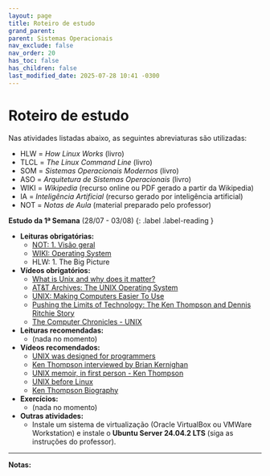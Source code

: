 ```yaml
---
layout: page
title: Roteiro de estudo
grand_parent:
parent: Sistemas Operacionais
nav_exclude: false
nav_order: 20
has_toc: false
has_children: false
last_modified_date: 2025-07-28 10:41 -0300
---
```


# Roteiro de estudo

Nas atividades listadas abaixo, as seguintes abreviaturas são utilizadas:

- HLW = *How Linux Works* (livro)
- TLCL = *The Linux Command Line* (livro)
- SOM = *Sistemas Operacionais Modernos* (livro)
- ASO = *Arquitetura de Sistemas Operacionais* (livro)
- WIKI = *Wikipedia* (recurso online ou PDF gerado a partir da Wikipedia)
- IA = *Inteligência Artificial* (recurso gerado por inteligência artificial)
- NOT = *Notas de Aula* (material preparado pelo professor)

**Estudo da 1ª Semana**<a id="re01sem"></a> (28/07 - 03/08)
{: .label .label-reading }

- **Leituras obrigatórias:**
  - [NOT: 1. Visão geral](/assets/disciplinas/so/2025_2/01_visao_geral.pdf)
  - [WIKI: Operating
    System](/assets/disciplinas/so/2025_2/wiki_operating_system.pdf)
  - HLW: 1. The Big Picture
- **Vídeos obrigatórios:**
  - [What is Unix and why does it
    matter?](https://www.youtube.com/watch?v=UVyKkcPoRb8)
  - [AT&T Archives: The UNIX Operating
    System](https://www.youtube.com/watch?v=tc4ROCJYbm0)
  - [UNIX: Making Computers Easier To
    Use](https://www.youtube.com/watch?v=XvDZLjaCJuw)
  - [Pushing the Limits of Technology: The Ken Thompson and Dennis Ritchie
    Story](https://www.youtube.com/watch?v=g3jOJfrOknA)
  - [The Computer Chronicles -
    UNIX](https://www.youtube.com/watch?v=0DdoGPav3fc)
- **Leituras recomendadas:**
  - (nada no momento)
- **Vídeos recomendados:**
  - [UNIX was designed for
    programmers](https://www.youtube.com/watch?v=v0ON23Y4W68)
  - [Ken Thompson interviewed by Brian
    Kernighan](https://www.youtube.com/watch?v=EY6q5dv_B-o)
  - [UNIX memoir, in first person - Ken
    Thompson](https://www.youtube.com/watch?v=xKNaCzdn6sY)
  - [UNIX before Linux](https://www.youtube.com/watch?v=pzf3VlKNLiI)
  - [Ken Thompson Biography](https://www.youtube.com/watch?v=Qu8g5NTN9iI)
- **Exercícios:**
  - (nada no momento)
- **Outras atividades:**
  - Instale um sistema de virtualização (Oracle VirtualBox ou VMWare
    Workstation) e instale o **Ubuntu Server 24.04.2 LTS** (siga as instruções
    do professor).

<!--

  - [UNIX memoir, in first person - Ken
    Thompson](https://www.youtube.com/watch?v=xKNaCzdn6sY)
    
    https://www.youtube.com/watch?v=HADp3emVABg
    
    https://www.youtube.com/watch?v=AEsdyAeumVQ
    
    https://www.youtube.com/watch?v=79IBT04qeZ4
    
    https://www.youtube.com/watch?v=nS-0Vrmok6Y
    
    https://www.youtube.com/watch?v=_2NI6t2r_Hs
    
    https://www.youtube.com/watch?v=XuzeagzQwRs
    
    https://www.youtube.com/watch?v=Ffh3DRFzRL0
    
    https://www.youtube.com/watch?v=l03CF9_078I
    
    https://www.youtube.com/watch?v=wqI7MrtxPnk
    
    https://www.youtube.com/watch?v=ECCr_KFl41E
    
    https://www.youtube.com/watch?v=tt2nHK0oaSg
    
    

**Estudo da 11ª Semana**<a id="re11sem"></a> (14/04 - 20/04)
{: .label .label-reading }

Nesta semana faremos exercícios sobre a transformação de um código em alto
nível, na linguagem C, para o assembly RISC-V correspondente e, depois, sobre a
transformação do assembly para o binário correspondente.

- **Exercícios:**
  - [Exercício Assembly
    RISC-V](/assets/disciplinas/arqcomp1/20251/exercicio_assembly.pdf)

---

**Estudo da 10ª Semana**<a id="re10sem"></a> (07/04 - 13/04)
{: .label .label-reading }

Começaremos nosso estudo da arquitetura dos processadores, utilizando como
modelo de estudo a arquitetura RISC-V! Também faremos uma breve revisão sobre a
representação numérica nos computadores.

- **Leituras obrigatórias:**
  - [Notas de aula: Capítulo 2a](/assets/disciplinas/arqcomp1/20251/cap02a.pdf)
  - [Notas de aula: Capítulo 2b](/assets/disciplinas/arqcomp1/20251/cap02b.pdf)
  - [Notas de aula: Capítulo 2c](/assets/disciplinas/arqcomp1/20251/cap02c.pdf)

---

**Estudo da 9ª Semana**<a id="re9sem"></a> (31/03 - 06/04)
{: .label .label-reading }

As aulas desta semana foram canceladas por motivo de doença do professor.

---

**Estudo da 8ª Semana**<a id="re8sem"></a> (24/03 - 30/03)
{: .label .label-reading }

Nesta semana finalizaremos o estudo sobre a performance dos processadores e
compreenderemos a interação entre as métricas do usuário e as métricas do
projetista de hardware.

- **Vídeos obrigatórios:**
  - [Fast Inverse Square Root — A Quake III
    Algorithm](https://www.youtube.com/watch?v=p8u_k2LIZyo)
  - [The Fast Inverse Square Root -- 0x5f3759df
    explained!](https://www.youtube.com/watch?v=NCuf2tjUsAY)
  - Se você tiver curiosidade e quiser aprender em (muito!) maior
    profundidade, assista à playlist: [Understand Fast Inverse Square
    Root](https://youtube.com/playlist?list=PLkd5S9lUKlOA3MpiTj9owaJqHBjR8fh2o&si=4Y1BVwZMnn7dp5D0)
- **Leituras obrigatórias:**
  - [Notas de aula: Capítulo 1-c](/assets/disciplinas/arqcomp1/20251/cap01c.pdf)
- **Leituras recomendadas:**
  - [Origin of Quake3's Fast
    InvSqrt](https://www.beyond3d.com/content/articles/8/)
  - [Fast Inverse Square
    Root](https://www.lomont.org/papers/2003/InvSqrt.pdf)
  - [Understanding Quake’s Fast Inverse Square
    Root](https://betterexplained.com/articles/understanding-quakes-fast-inverse-square-root/)
  - [Fast Inverse Square
    Root](https://en.wikipedia.org/wiki/Fast_inverse_square_root)

---

**Estudo da 7ª Semana**<a id="re7sem"></a> (17/03 - 23/03)
{: .label .label-reading }

Nesta semana nosso objetivo é entender os grandes sub-sistemas que formam um
computador (entrada, saída, memória, controle e datapath). Também estudaremos as
tecnologias de construção de processadores e memórias, e começaremos o estudo
sobre a performance dos processadores.

- **Vídeos obrigatórios:**
  - [Documentário Transistores - parte
    01](https://www.youtube.com/watch?v=nP9loZiQ8ZU) 
  - [Documentário Transistores - parte
    02](https://www.youtube.com/watch?v=VZkJD_MD7Qs) 
  - [Documentário Transistores - parte
    03](https://www.youtube.com/watch?v=jtJStZn-P_M)
  - [Transístor Explicado](https://www.youtube.com/watch?v=JROzWgqDZrQ)
  - [A peça que encolheu o
    computador](https://www.youtube.com/watch?v=sS7r7a-6SO0)
  - [A história do transístor](https://www.youtube.com/watch?v=fmuIEI2mBlM)
  - [A maior invenção da
    humanidade](https://www.youtube.com/watch?v=vYIVtOB-4xQ&t)
  - [Como um transístor funciona?](https://www.youtube.com/watch?v=IcrBqCFLHIY)
  - [A criação dos processadores
    explicada](https://www.youtube.com/watch?v=CiMnb06C4po) 
  - [Veja como é feito um chip](https://www.youtube.com/watch?v=AuUOrrW8YOU)
  - [Como os microchips são
    feitos?](https://www.youtube.com/watch?v=Xos17z1sn3Y)
- **Leituras obrigatórias:**
  - [Notas de aula: Capítulo 1-b](/assets/disciplinas/arqcomp1/20251/cap01b.pdf)
  - [Notas de aula: Capítulo 1-c](/assets/disciplinas/arqcomp1/20251/cap01c.pdf)
- **Leituras recomendadas:**
  - CSAPP: "*Chapter 1: A Tour of Computer Systems*"
  - Dennis M. Ritchie: "[The Development of the C
    Language](https://csapp.cs.cmu.edu/3e/docs/chistory.html)"
- **Exercícios:**
  - (em breve)

---

**Estudo da 6ª Semana**<a id="re6sem"></a> (10/03 - 16/03)
{: .label .label-reading }

Finalizaremos nesta semana nosso estudo aprofundado sobre a representação de
números e começaremos a estudar mais diretamente a arquitetura e organização de
computadores. Nosso interesse agora é entender as principais abstrações
computacionais e as grandes idéias da computação que nos permitiram criar o
hardware. Também começaremos a entender a interface entre o software e o
hardware.

- **Leituras obrigatórias:**
  - [Notas de aula: Capítulo 1-a](/assets/disciplinas/arqcomp1/20251/cap01a.pdf)
- **Leituras recomendadas:**
  - CSAPP: "*Chapter 1: A Tour of Computer Systems*"
  - Dennis M. Ritchie: "[The Development of the C
    Language](https://csapp.cs.cmu.edu/3e/docs/chistory.html)"

---

**Estudo da 5ª Semana**<a id="re5sem"></a> (03/03 - 09/03)
{: .label .label-reading }

Nesta semana não teremos aula devido ao feriado de carnaval mas, mesmo assim,
você deve terminar de fazer o Diário nº 1!

- **Exercícios:**
  - [Diário de Aprendizagem n.º
    1](/assets/disciplinas/arqcomp1/20251/diario_1.pdf): termine de responder o 
    **Diário de Aprendizagem n.º 1**. Faça as perguntas de nº 131 até 160. A
    data de entrega será no dia 12/03.


**Estudo da 4ª Semana**<a id="re4sem"></a> (24/02 - 02/03)
{: .label .label-reading }

Nesta semana continuaremos nosso estudo aprofundado sobre a representação de
números no computador. Em especial veremos: representação de binários negativos,
representação de binários fracionários e notação BCD.

- **Vídeos obrigatórios:**
  - [Conversão entre bases
    numéricas](https://www.youtube.com/watch?v=7u4lJQE2xOk)
  - [Conceitos fundamentais sobre representação
    numérica](https://www.youtube.com/watch?v=MxdbxybOlmE)
  - [Representação de inteiros negativos em
    binário](https://www.youtube.com/watch?v=gLBV2iU_EbM)
  - [Representação de números fracionários em
    binário](https://www.youtube.com/watch?v=QdOMYMvn2h8)
  - [BCD e expansão do sinal](https://www.youtube.com/watch?v=8Tl0I2Ihc0w)
- **Leituras obrigatórias:**
  - No site da [CR6.100B](https://www.computacaoraiz.com.br/cr6100b/) você pode
    fazer o download de todos os slides do material dos vídeos obrigatórios
    listados acima. Faça o download e estude esse material.
- **Leituras recomendadas:**
  - CSAPP: ler o "*Chapter 2: Representing and Manipulating Information*"
  - CSAPP Web Asides:
    - [DATA:BOOL](http://csapp.cs.cmu.edu/3e/waside/waside-boolean.pdf):
      *Boolean algebra and Boolean rings*
    - [DATA:TMIN](http://csapp.cs.cmu.edu/3e/waside/waside-tmin.pdf): *Writing
      TMin in C*
    - [DATA:TNEG](http://csapp.cs.cmu.edu/3e/waside/waside-tneg.pdf): *Bit-level
      representation of two's complement negation*
- **Exercícios:**
  - [Diário de Aprendizagem n.º
    1](/assets/disciplinas/arqcomp1/20251/diario_1.pdf): continue a responder o 
    **Diário de Aprendizagem n.º 1**. Faça as perguntas de nº 81 até 130 (as
    demais perguntas serão respondidas nas próximas semanas). A data de entrega
    ainda será definida.
  
---

**Estudo da 3ª Semana**<a id="re3sem"></a> (17/02 - 23/02)
{: .label .label-reading }

Nesta semana continuaremos nosso estudo aprofundado sobre a representação de
números no computador. Em especial veremos: conversão entre as diversas bases
numéricas, outros conceitos fundamentais sobre representação numérica,
aritmética binária (adição, subtração, multiplicação e divisão) e as diferentes
notações para a representação de binários negativos.

- **Vídeos obrigatórios:**
  - [Conversão entre bases
    numéricas](https://www.youtube.com/watch?v=7u4lJQE2xOk)
  - [Conceitos fundamentais sobre representação
    numérica](https://www.youtube.com/watch?v=MxdbxybOlmE)
  - [Representação de inteiros negativos em
    binário](https://www.youtube.com/watch?v=gLBV2iU_EbM)
  - [Representação de números fracionários em
    binário](https://www.youtube.com/watch?v=QdOMYMvn2h8)
  - [BCD e expansão do sinal](https://www.youtube.com/watch?v=8Tl0I2Ihc0w)
- **Leituras obrigatórias:**
  - No site da [CR6.100B](https://www.computacaoraiz.com.br/cr6100b/) você pode
    fazer o download de todos os slides do material dos vídeos obrigatórios
    listados acima. Faça o download e estude esse material.
- **Leituras recomendadas:**
  - CSAPP: ler o "*Chapter 2: Representing and Manipulating Information*"
  - CSAPP Web Asides:
    - [DATA:BOOL](http://csapp.cs.cmu.edu/3e/waside/waside-boolean.pdf):
      *Boolean algebra and Boolean rings*
    - [DATA:TMIN](http://csapp.cs.cmu.edu/3e/waside/waside-tmin.pdf): *Writing
      TMin in C*
    - [DATA:TNEG](http://csapp.cs.cmu.edu/3e/waside/waside-tneg.pdf): *Bit-level
      representation of two's complement negation*
- **Exercícios:**
  - [Diário de Aprendizagem n.º
    1](/assets/disciplinas/arqcomp1/20251/diario_1.pdf): faça o download e
    imprima o **Diário de Aprendizagem n.º 1**, com exercícios sobre
    representação de dados. Faça as perguntas de nº 1 até 80 (as demais
    perguntas serão respondidas nas próximas semanas). A data de entrega ainda
    será definida.

---

**Estudo da 2ª Semana**<a id="re2sem"></a> (10/02 - 16/02)
{: .label .label-reading }

Nesta semana continuaremos nosso estudo sobre a representação de dados no
computador, começando com representação textual (ASCII e Unicode), cores,
imagens, áudio e vídeo. Depois faremos um estudo aprofundado da representação
numérica: conversão entre bases, conceitos importantes, números negativos,
números fracionários e BCD.

- **Vídeos obrigatórios:**
  - [Representação de dados](https://www.youtube.com/watch?v=8T_hJhYg4R0)
  - [Conversão entre bases
    numéricas](https://www.youtube.com/watch?v=7u4lJQE2xOk)
  - [Conceitos fundamentais sobre representação
    numérica](https://www.youtube.com/watch?v=MxdbxybOlmE)
  - [Representação de inteiros negativos em
    binário](https://www.youtube.com/watch?v=gLBV2iU_EbM)
  - [Representação de números fracionários em
    binário](https://www.youtube.com/watch?v=QdOMYMvn2h8)
  - [BCD e expansão do sinal](https://www.youtube.com/watch?v=8Tl0I2Ihc0w)
- **Leituras obrigatórias:**
  - No site da [CR6.100B](https://www.computacaoraiz.com.br/cr6100b/) você pode
    fazer o download de todos os slides do material dos vídeos obrigatórios
    listados acima. Faça o download e estude esse material.
- **Leituras recomendadas:**
  - CSAPP: ler o "*Chapter 2: Representing and Manipulating Information*"
  - CSAPP Web Asides:
    - [DATA:BOOL](http://csapp.cs.cmu.edu/3e/waside/waside-boolean.pdf):
      *Boolean algebra and Boolean rings*
    - [DATA:TMIN](http://csapp.cs.cmu.edu/3e/waside/waside-tmin.pdf): *Writing
      TMin in C*
    - [DATA:TNEG](http://csapp.cs.cmu.edu/3e/waside/waside-tneg.pdf): *Bit-level
      representation of two's complement negation*
- **Exercícios:**
  - (em breve)
- **Outras atividades:**
  - (em breve)


**Estudo da 1ª Semana**<a id="re1sem"></a> (03/02 - 09/02)
{: .label .label-reading }
Nesta semana começaremos uma rápida revisão sobre computação em geral (e ciência
da computação em particular). Faremos uma revisão sobre conhecimento declarativo
e imperativo, o papel a ciência da computação e começaremos a aprender como
representar dados no computador (números, texto, sons, imagens, vídeos, etc).

- **Vídeos obrigatórios:**
  - [Apresentação da CR6.100B](https://www.youtube.com/watch?v=eyph1kcLnVw)
  - [Motivação e diferenças com a
    CS50](https://www.youtube.com/watch?v=d7uDtdECwGg)
  - [Como fazer a CR6.100B](https://www.youtube.com/watch?v=an7aEc5du0o)
  - [Unidade 0: Introdução à
    CR6.100B](https://www.youtube.com/watch?v=-aY8U8s5Kv4)
  - [Unidade 1: Computação - Parte 0: visão
    geral](https://www.youtube.com/watch?v=XbuHXSoKZOM)
  - [Unidade 1: Computação - Parte 1: representação de
    dados](https://www.youtube.com/watch?v=8T_hJhYg4R0)
- **Leituras obrigatórias:**
  - No site da [CR6.100B](https://www.computacaoraiz.com.br/cr6100b/) você pode
    fazer o download de todos os slides do material dos vídeos obrigatórios
    listados acima. Faça o download e estude esse material.
- **Leituras recomendadas:**
  - [C Programming](/assets/disciplinas/arqcomp1/c_programming.pdf) (PDF): se
    você não tem uma boa base na linguagem C ou se precisa de uma revisão
    rápida, este arquivo é o PDF do "Anexo C" do livro *Digital Design and
    Computer Architecture* (também [disponível
    online](https://booksite.elsevier.com/9780128000564/index.php)). Estude esse
    material para aprender/revisar programação C.
- **Leituras adicionais sugeridas:**
  - [Compiler, Assembler, Linker and Loader: A Brief
    Story](https://www.tenouk.com/ModuleW.html)
  - [UNIX/Linux Tutorial for
    Beginners](https://info-ee.surrey.ac.uk/Teaching/Unix/) 
  - [Linux Commands Cheat
    Sheet](https://www.websentra.com/linux-commands-cheat-sheet/)
  - [C Reference](https://en.cppreference.com/w/c)
  - [C Programming
    Tutorial](http://www.cprogramming.com/tutorial/c-tutorial.html)

---

**Estudo da 2ª Semana**<a id="re2sem"></a> (05/08 - 11/08)
{: .label .label-reading }
- **Leituras obrigatórias:**
  - [Notas de aula: revisão de C](/assets/disciplinas/arqcomp1/capitulo01.pdf)
    (Capítulo 1 do livro Programming Abstractions in C)
  - [Unidade 0: Introdução à
    CR6.100B](https://www.computacaoraiz.com.br/cr6100b/unidades/0/) 
- **Vídeos obrigatórios:**
  - [Unidade 0: Introdução à
    CR6.100B](https://www.youtube.com/watch?v=-aY8U8s5Kv4) 
- **Leituras recomendadas:**
  - [C Programming](/assets/disciplinas/arqcomp1/c_programming.pdf) (PDF): este
    arquivo é o PDF do "Anexo C" do livro *Digital Design and Computer
    Architecture* (também [disponível
    online](https://booksite.elsevier.com/9780128000564/index.php))
- **Leituras adicionais sugeridas:**
  - [Compiler, Assembler, Linker and Loader: A Brief
    Story](https://www.tenouk.com/ModuleW.html) 
  - [UNIX/Linux Tutorial for
    Beginners](https://info-ee.surrey.ac.uk/Teaching/Unix/) 
  - [Linux Commands Cheat
    Sheet](https://www.websentra.com/linux-commands-cheat-sheet/) 
  - [C Programming
    Tutorial](http://www.cprogramming.com/tutorial/c-tutorial.html)
- **Exercícios obrigatórios:**
  - [Lista de Exercícios n.º
    1](/assets/disciplinas/arqcomp1/20242/exercicio01.pdf)

---

**Estudo da 3ª Semana**<a id="re3sem"></a> (12/08 - 18/08)
{: .label .label-reading }
- **Leituras obrigatórias:**
  - Notas de aula:
    - [Motivação 1:
      Introdução](/assets/disciplinas/arqcomp1/20242/1_motivacao.pdf)
    - [Motivação 2: int não é
      Z](/assets/disciplinas/arqcomp1/20242/2_int_nao_e_z.pdf)
    - [Motivação 3: Olá,
      mundo!](/assets/disciplinas/arqcomp1/20242/3_ola_mundo.pdf)
    - [Motivação 4: Memória](/assets/disciplinas/arqcomp1/20242/4_memoria.pdf)
    - [Motivação 5: Entrada e
      Saída](/assets/disciplinas/arqcomp1/20242/5_entrada_saida_rede.pdf)
    - [Cap. 1: Abstrações e Tecnologias (1.1 até
      1.3)](/assets/disciplinas/arqcomp1/20242/cap01a.pdf) 
  - Outras:
    - [Unidade 1: Fundamentos da
      Computação](https://www.computacaoraiz.com.br/cr6100b/unidades/1/) 
- **Vídeos obrigatórios:**
  - Unidade 1: Fundamentos da Computação: assistir os seguintes vídeos
    (assista aos vídeos várias vezes até que você consiga entender tudo;
    na página da CR6.100B você pode fazer o download dos slides
    correspondentes a cada vídeo):
    - [Parte 0: Visão Geral](https://www.youtube.com/watch?v=XbuHXSoKZOM)
    - [Parte 1: O que é ciência da
      computação](https://www.youtube.com/watch?v=qzxw-Tm8UgI) 
    - [Parte 2: Representação de
      dados](https://www.youtube.com/watch?v=8T_hJhYg4R0) 
    - [Parte 2, Anexo 1: Conversão entre
      bases](https://www.youtube.com/watch?v=7u4lJQE2xOk) 
    - [Parte 2, Anexo 2: Outros
      conceitos](https://www.youtube.com/watch?v=MxdbxybOlmE) 
    - [Parte 2, Anexo 3: Binários
      negativos](https://www.youtube.com/watch?v=gLBV2iU_EbM) 
    - [Parte 2, Anexo 4: Binários
      fracionários](https://www.youtube.com/watch?v=QdOMYMvn2h8) 
    - [Parte 2, Anexo 5: BCD](https://www.youtube.com/watch?v=8Tl0I2Ihc0w)
- **Leituras recomendadas:**
  - (nada para essa semana)
- **Exercícios:**
  - (nada para essa semana)

---

**Estudo da 5ª Semana**<a id="re5sem"></a> (26/08 - 01/09)
{: .label .label-reading }
- **Leituras obrigatórias:**
  - Notas de aula:
    - [Cap. 1: Abstrações e Tecnologias
      (1.6)](/assets/disciplinas/arqcomp1/20242/cap01c.pdf)
    - [Fundamentos Físicos da
      Computação](/assets/disciplinas/arqcomp1/20242/fund_fisicos.pdf) 
- **Vídeos obrigatórios:**
    - [Circuit Energy doesn't FLOW the way you
      THINK!](https://www.youtube.com/watch?v=C7tQJ42nGno) 
    - [The Big Misconception About
      Electricity](https://www.youtube.com/watch?v=bHIhgxav9LY) 
    - [How Electricity Actually
      Works](https://www.youtube.com/watch?v=oI_X2cMHNe0) 
- **Leituras recomendadas:**
  - (nada para essa semana)
- **Exercícios:**
  - (nada para essa semana)

---

**Estudo da 6ª Semana**<a id="re6sem"></a>
{: .label .label-reading }
- **Leituras obrigatórias:**
  - Notas de aula:
    - [Cap. 2: Instruções: a linguagem do
      computador (2.1, 2.2 e
      2.3)](/assets/disciplinas/arqcomp1/20242/cap02a.pdf) (estudar até chegar
      nas instruções de memória)
    - [Fundamentos Físicos da
      Computação](/assets/disciplinas/arqcomp1/20242/fund_fisicos.pdf) 
- **Vídeos obrigatórios:**
    - [Circuit Energy doesn't FLOW the way you
      THINK!](https://www.youtube.com/watch?v=C7tQJ42nGno) 
    - [The Big Misconception About
      Electricity](https://www.youtube.com/watch?v=bHIhgxav9LY) 
    - [How Electricity Actually Works](https://www.youtube.com/watch?v=oI_X2cMHNe0)
- **Leituras recomendadas:**
  - (nada para essa semana)
- **Exercícios:**
  - [Exercício sobre
    Eletricidade](/assets/disciplinas/arqcomp1/20242/eletricidade.pdf) 

---

**Estudo da 7ª Semana**<a id="re7sem"></a> (09/09 - 15/09)
{: .label .label-reading }
- **Leituras obrigatórias:**
  - Notas de aula:
    - [Cap. 2: Instruções: a linguagem do
      computador (2.1, 2.2 e
      2.3)](/assets/disciplinas/arqcomp1/20242/cap02a.pdf) (estudar o resto)
    - [Fundamentos Físicos da
      Computação](/assets/disciplinas/arqcomp1/20242/fund_fisicos.pdf) 
- **Vídeos obrigatórios:**
    - [Circuit Energy doesn't FLOW the way you
      THINK!](https://www.youtube.com/watch?v=C7tQJ42nGno) 
    - [The Big Misconception About
      Electricity](https://www.youtube.com/watch?v=bHIhgxav9LY) 
    - [How Electricity Actually
      Works](https://www.youtube.com/watch?v=oI_X2cMHNe0)
- **Leituras recomendadas:**
  - (nada para essa semana)
- **Exercícios:**
  - [Exercício sobre
    Eletricidade](/assets/disciplinas/arqcomp1/20242/eletricidade.pdf) 

---

**Estudo da 8ª Semana**<a id="re8sem"></a> (16/09 - 22/09)
{: .label .label-reading }
- **Leituras obrigatórias:**
  - Notas de aula:
    - [Cap. 2: Instruções: a linguagem do
      computador (2.5)](/assets/disciplinas/arqcomp1/20242/cap02c.pdf)
    - [Fundamentos Físicos da
      Computação](/assets/disciplinas/arqcomp1/20242/fund_fisicos.pdf)
- **Vídeos obrigatórios:**
  - (nada para essa semana)
- **Leituras recomendadas:**
  - Familiarize-se com a documentação do RISC-V, principalmente com os cartões
    de referência rápida, que estão na seção de recursos da disciplina.
- **Exercícios:**
  - (nada para essa semana)

---

**Estudo da 9ª Semana:**<a id="re9sem"></a> (23/09 - 29/09)
{: .label .label-reading }
- **InovaWeek**: devido à realização do InovaWeek não teremos atividades em sala
  de aula nesta semana. Cada aluno deve realizar o trabalho do InovaWeek
  conforme estipulado no Portal do Aluno.

---

**Estudo da 10ª Semana**<a id="re10sem"></a> (30/09 - 06/10)
{: .label .label-reading }
- **Leituras obrigatórias:**
  - [Apostila: Curso Básico de
    Arduino](/assets/arduino/apostila_curso_basico_de_arduino.pdf): conforme
    visto nas aulas práticas sobre introdução aos microcontroladores, você deve
    estudar os capítulos 1, 2, 3, 4 e 5 desta apostila, para aprender o que é o
    Arduino, como instalar o ambiente de desenvolvimento, a linguagem de
    programação (que é, basicamente C/C++) e como criar seus primeiros
    programas.
- **Vídeos obrigatórios:**
  - (nada para essa semana)
- **Leituras recomendadas:**
  - (nada para essa semana)
- **Exercícios:**
  - Faremos, em sala de aula, um exercício de revisão para a AV-1 (que será
    realizada na próxima semana). Esse exercício envolverá todo o conteúdo da
    matéria e abordará tópicos tais como: assembly RISC-V, IEEE-754,
    representação de binários negativos e fracionários e outros assuntos.

---

**11ª Semana: AV1**<a id="re11sem"></a> (07/10 - 13/10)
{: .label .label-red }
- **Avaliação Bimestral AV1:** esta semana é dedicada à realização da 1ª
  avaliação bimestral, a AV1, e, portanto, não há conteúdo novo a ser
  estudado. O conteúdo da AV1 corresponde a toda a matéria das semanas 1 a 10,
  ou seja, tudo o que foi visto no bimestre, incluindo:
  - Todo conteúdo dado em sala de aula
  - Todo conteúdo de estudo indicado neste roteiro
  - Todo conteúdo dos vídeos obrigatórios indicados neste roteiro
- A prova terá 60 questões objetivas, e será feira em duplas.
- Venha bem preparado! A prova é **extensa** e não é fácil!
- Siga todas as normas de **integridade acadêmica** da disciplina pois alunos
  flagrados com qualquer tipo de cola terão a AV1 zerada imediatamente e serão
  encaminhados para a coordenação para as medidas disciplinares conforme o
  regimento da UVV.
- O professor determinará o assento de cada aluno.

{: .vermelho-title }
> Os celulares serão recolhidos pelo professor!
>
> Antes do início da prova o professor **recolherá todos os celulares** de todos
> os alunos, **sem exceções**. O aluno só receberá a prova mediante a entrega do
> celular, desligado. Os celulares serão identificados e ficarão sob a posse do
> professor durante a prova. Ao terminar e entregar a prova, o professor
> devolverá o celular.
>
> Alunos que não entregarem o celular e forem flagrados utilizando o aparelho
> para colar na prova, serão **REPROVADOS IMEDIATA E AUTOMATICAMENTE** na
> disciplina, sem chance de discussão. Evite problemas: **entregue seu celular
> desligado** no início da prova.

---

**Estudo da 12ª Semana**<a id="re12sem"></a> (14/10 - 20/10)
{: .label .label-reading }
- **NÃO HAVERÁ AULA**: em virtude do feriado do dia do professor, não haverá
  aula e nenhum conteúdo a ser estudado nesta semana.

---

**Estudo da 13ª Semana**<a id="re13sem"></a> (21/10 - 27/10)
{: .label .label-reading }
- **Leituras obrigatórias:**
  - Notas de aula:
    - [Arquitetura da Memória](/assets/disciplinas/arqcomp1/20242/memoria.pdf)
    - [Apostila: Curso Básico de
    Arduino](/assets/arduino/apostila_curso_basico_de_arduino.pdf): conforme
    visto nas aulas práticas sobre introdução aos microcontroladores, você deve
    estudar os capítulos 1, 2, 3, 4 e 5 desta apostila, para aprender o que é o
    Arduino, como instalar o ambiente de desenvolvimento, a linguagem de
    programação (que é, basicamente C/C++) e como criar seus primeiros
    programas.
- **Vídeos obrigatórios:**
  - (nada para essa semana)
- **Leituras recomendadas:**
  - (nada para essa semana)
- **Exercícios:**
  - (nada para essa semana)

---

**Estudo da 14ª Semana**<a id="re14sem"></a> (28/10 - 03/11)
{: .label .label-reading }
- **Leituras obrigatórias:**
  - Notas de aula:
    - [Arquitetura da Memória](/assets/disciplinas/arqcomp1/20242/memoria.pdf)
- **Vídeos obrigatórios:**
  
- **Leituras recomendadas:**
  - (nada para essa semana)
- **Exercícios:**
  - Exercício EAD para entrega no Portal do Aluno (prazo: 15/11/2024, 23:59h)
    - [Exercício sobre
      Transístores](/assets/disciplinas/arqcomp1/20242/transistor.pdf)
  - Exercícios no Laboratório de Hardware:
    - [Apostila: Curso Básico de
      Arduino](/assets/arduino/apostila_curso_basico_de_arduino.pdf): exercícios
      6.3.6, 6.3.7, 7.1, 7.2, 7.4, 8.3, 9.1, 10.1 e 10.3;
    - [Apostila: Arduino
      Maker](/assets/arduino/apostila_eletrogate_05_arduino_maker.pdf):
      exercício 8.


-->

---
**Notas:**
